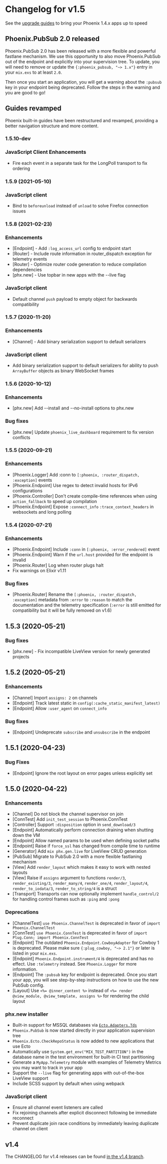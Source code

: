 # Changelog for v1.5

See the [upgrade guides](https://gist.github.com/chrismccord/e53e79ef8b34adf5d8122a47db44d22f) to bring your Phoenix 1.4.x apps up to speed

## Phoenix.PubSub 2.0 released

Phoenix.PubSub 2.0 has been released with a more flexible and powerful fastlane mechanism. We use this opportunity to also move Phoenix.PubSub out of the endpoint and explicitly into your supervision tree. To update, you will need to remove or update the `{:phoenix_pubsub, "~> 1.x"}` entry in your `mix.exs` to at least `2.0`.

Then once you start an application, you will get a warning about the `:pubsub` key in your endpoint being deprecated. Follow the steps in the warning and you are good to go!

## Guides revamped

Phoenix built-in guides have been restructured and revamped, providing a better navigation structure and more content.

### 1.5.10-dev

### JavaScript Client Enhancements
  * Fire each event in a separate task for the LongPoll transport to fix ordering

### 1.5.9 (2021-05-10)

### JavaScript client
  * Bind to `beforeunload` instead of `unload` to solve Firefox connection issues

### 1.5.8 (2021-02-23)

### Enhancements
  * [Endpoint] - Add `:log_access_url` config to endpoint start
  * [Router] - Include route information in router_dispatch exception for telemetry events
  * [Router] - Optimize router code generation to reduce compilation dependencies
  * [phx.new] - Use topbar in new apps with the --live flag

### JavaScript client
  * Default channel `push` payload to empty object for backwards compatibility

### 1.5.7 (2020-11-20)

### Enhancements
  * [Channel] - Add binary serialization support to default serializers

### JavaScript client
  * Add binary serialization support to default serializers for ability to push `ArrayBuffer` objects as binary WebSocket frames

### 1.5.6 (2020-10-12)

### Enhancements
  * [phx.new] Add --install and --no-install options to phx.new

### Bug fixes
  * [phx.new] Update `phoenix_live_dashboard` requirement to fix version conflicts

### 1.5.5 (2020-09-21)

### Enhancements
  * [Phoenix.Logger] Add :conn to `[:phoenix, :router_dispatch, :exception]` events
  * [Phoenix.Endpoint] Use regex to detect invalid hosts for IPv6 configurations
  * [Phoenix.Controller] Don't create compile-time references when using `action_fallback` to speed up compilation
  * [Phoenix.Endpoint] Expose `:connect_info` `:trace_context_headers` in websockets and long polling

### 1.5.4 (2020-07-21)

### Enhancements
  * [Phoenix.Endpoint] Include `:conn` in `[:phoenix, :error_rendered]` event
  * [Phoenix.Endpoint] Warn if the `url.host` provided for the endpoint is invalid
  * [Phoenix.Router] Log when router plugs halt
  * Fix warnings on Elixir v1.11

### Bug fixes
  * [Phoenix.Router] Rename the `[:phoenix, :router_dispatch, :exception]` metadata from `:error` to `:reason` to match the documentation and the telemetry specification (`:error` is still emitted for compatibility but it will be fully removed on v1.6)

## 1.5.3 (2020-05-21)

### Bug fixes
  * [phx.new] - Fix incompatible LiveView version for newly generated projects

## 1.5.2 (2020-05-21)

### Enhancements
  * [Channel] Import `assigns: 2` on channels
  * [Endpoint] Track latest static in `config(:cache_static_manifest_latest)`
  * [Endpoint] Allow `:user_agent` on `connect_info`

### Bug fixes
  * [Endpoint] Undeprecate `subscribe` and `unsubscribe` in the endpoint

## 1.5.1 (2020-04-23)

### Bug Fixes
  * [Endpoint] Ignore the root layout on error pages unless explicitly set

## 1.5.0 (2020-04-22)

### Enhancements

  * [Channel] Do not block the channel supervisor on join
  * [ConnTest] Add `init_test_session` to Phoenix.ConnTest
  * [Controller] Support `:disposition` option in `send_download/3`
  * [Endpoint] Automatically perform connection draining when shutting down the VM
  * [Endpoint] Allow named params to be used when defining socket paths
  * [Endpoint] Raise if `force_ssl` has changed from compile time to runtime
  * [Generator] Add `mix phx.gen.live` for LiveView CRUD generation
  * [PubSub] Migrate to PubSub 2.0 with a more flexible fastlaning mechanism
  * [View] Add `render_layout` which makes it easy to work with nested layouts
  * [View] Raise if `assigns` argument to functions `render/3`, `render_existing/3`, `render_many/4`, `render_one/4`, `render_layout/4`, `render_to_iodata/3`, `render_to_string/4` is a struct
  * [Transport] Transports can now optionally implement `handle_control/2` for handling control frames such as `:ping` and `:pong`

### Deprecations

  * [ChannelTest] `use Phoenix.ChannelTest` is deprecated in favor of `import Phoenix.ChannelTest`
  * [ConnTest] `use Phoenix.ConnTest` is deprecated in favor of `import Plug.Conn; import Phoenix.ConnTest`
  * [Endpoint] The outdated `Phoenix.Endpoint.CowboyAdapter` for Cowboy 1 is deprecated. Please make sure `{:plug_cowboy, "~> 2.1"}` or later is listed in your `mix.exs`.
  * [Endpoint] `Phoenix.Endpoint.instrument/4` is deprecated and has no effect. Use `:telemetry` instead. See `Phoenix.Logger` for more information.
  * [Endpoint] The `:pubsub` key for endpoint is deprecated. Once you start your app, you will see step-by-step instructions on how to use the new PubSub config.
  * [Layout] Use `<%= @inner_content %>` instead of `<%= render @view_module, @view_template, assigns %>` for rendering the child layout

### phx.new installer

  * Built-in support for MSSQL databases via [`Ecto.Adapters.Tds`](https://hexdocs.pm/ecto_sql/Ecto.Adapters.Tds.html)
  * `Phoenix.PubSub` is now started directly in your application supervision tree
  * `Phoenix.Ecto.CheckRepoStatus` is now added to new applications that use Ecto
  * Automatically use `System.get_env("MIX_TEST_PARTITION")` in the database name in the test environment for built-in CI test partitioning
  * Generate a `MyApp.Telemetry` module with examples of Telemetry Metrics you may want to track in your app
  * Support the `--live` flag for generating apps with out-of-the-box LiveView support
  * Include SCSS support by default when using webpack

### JavaScript client

  * Ensure all channel event listeners are called
  * Fix rejoining channels after explicit disconnect following be immediate reconnect
  * Prevent duplicate join race conditions by immediately leaving duplicate channel on client

## v1.4

The CHANGELOG for v1.4 releases can be found [in the v1.4 branch](https://github.com/phoenixframework/phoenix/blob/v1.4/CHANGELOG.md).
